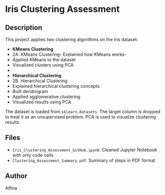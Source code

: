 # Iris Clustering Assessment

## Description
This project applies two clustering algorithms on the Iris dataset:
- **KMeans Clustering**
- 2A. KMeans Clustering- Explained how KMeans works-
- Applied KMeans to the dataset
- Visualized clusters using PCA
- 
- **Hierarchical Clustering**
-  2B. Hierarchical Clustering
-  Explained hierarchical clustering concepts
-  Built dendrogram
-  Applied agglomerative clustering
-  Visualized results using PCA

The dataset is loaded from `sklearn.datasets`. The target column is dropped to treat it as an unsupervised problem. PCA is used to visualize clustering results.

## Files
- `Iris_Clustering_Assessment_GitHub.ipynb`: Cleaned Jupyter Notebook with only code cells
- `Clustering_Assessment_Summary.pdf`: Summary of steps in PDF format


## Author
Alfina 
